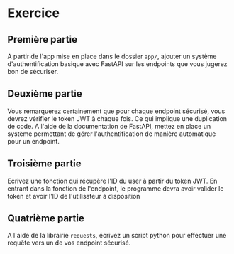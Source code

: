 # Exercice 

## Première partie
A partir de l'app mise en place dans le dossier `app/`, ajouter un système d'authentification basique avec FastAPI sur les 
endpoints que vous jugerez bon de sécuriser.

## Deuxième partie

Vous remarquerez certainement que pour chaque endpoint sécurisé, vous devrez vérifier le token JWT à chaque fois.
Ce qui implique une duplication de code. 
A l'aide de la documentation de FastAPI, mettez en place un système permettant de gérer
l'authentification de manière automatique pour un endpoint.

## Troisième partie

Ecrivez une fonction qui récupère l'ID du user à partir du token JWT. 
En entrant dans la fonction de l'endpoint, le programme devra avoir valider le token et avoir l'ID de l'utilisateur à disposition

## Quatrième partie 

A l'aide de la librairie `requests`, écrivez un script python pour effectuer une requête vers un de vos endpoint sécurisé.


